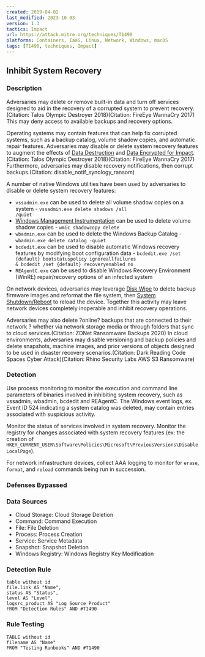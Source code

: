 ```yaml
---
created: 2019-04-02
last_modified: 2023-10-03
version: 1.3
tactics: Impact
url: https://attack.mitre.org/techniques/T1490
platforms: Containers, IaaS, Linux, Network, Windows, macOS
tags: [T1490, techniques, Impact]
---
```


## Inhibit System Recovery

### Description

Adversaries may delete or remove built-in data and turn off services designed to aid in the recovery of a corrupted system to prevent recovery.(Citation: Talos Olympic Destroyer 2018)(Citation: FireEye WannaCry 2017) This may deny access to available backups and recovery options.

Operating systems may contain features that can help fix corrupted systems, such as a backup catalog, volume shadow copies, and automatic repair features. Adversaries may disable or delete system recovery features to augment the effects of [Data Destruction](https://attack.mitre.org/techniques/T1485) and [Data Encrypted for Impact](https://attack.mitre.org/techniques/T1486).(Citation: Talos Olympic Destroyer 2018)(Citation: FireEye WannaCry 2017) Furthermore, adversaries may disable recovery notifications, then corrupt backups.(Citation: disable_notif_synology_ransom)

A number of native Windows utilities have been used by adversaries to disable or delete system recovery features:

* <code>vssadmin.exe</code> can be used to delete all volume shadow copies on a system - <code>vssadmin.exe delete shadows /all /quiet</code>
* [Windows Management Instrumentation](https://attack.mitre.org/techniques/T1047) can be used to delete volume shadow copies - <code>wmic shadowcopy delete</code>
* <code>wbadmin.exe</code> can be used to delete the Windows Backup Catalog - <code>wbadmin.exe delete catalog -quiet</code>
* <code>bcdedit.exe</code> can be used to disable automatic Windows recovery features by modifying boot configuration data - <code>bcdedit.exe /set {default} bootstatuspolicy ignoreallfailures & bcdedit /set {default} recoveryenabled no</code>
* <code>REAgentC.exe</code> can be used to disable Windows Recovery Environment (WinRE) repair/recovery options of an infected system

On network devices, adversaries may leverage [Disk Wipe](https://attack.mitre.org/techniques/T1561) to delete backup firmware images and reformat the file system, then [System Shutdown/Reboot](https://attack.mitre.org/techniques/T1529) to reload the device. Together this activity may leave network devices completely inoperable and inhibit recovery operations.

Adversaries may also delete ?online? backups that are connected to their network ? whether via network storage media or through folders that sync to cloud services.(Citation: ZDNet Ransomware Backups 2020) In cloud environments, adversaries may disable versioning and backup policies and delete snapshots, machine images, and prior versions of objects designed to be used in disaster recovery scenarios.(Citation: Dark Reading Code Spaces Cyber Attack)(Citation: Rhino Security Labs AWS S3 Ransomware)

### Detection

Use process monitoring to monitor the execution and command line parameters of binaries involved in inhibiting system recovery, such as vssadmin, wbadmin, bcdedit and REAgentC. The Windows event logs, ex. Event ID 524 indicating a system catalog was deleted, may contain entries associated with suspicious activity.

Monitor the status of services involved in system recovery. Monitor the registry for changes associated with system recovery features (ex: the creation of <code>HKEY_CURRENT_USER\Software\Policies\Microsoft\PreviousVersions\DisableLocalPage</code>).

For network infrastructure devices, collect AAA logging to monitor for `erase`, `format`, and `reload` commands being run in succession.

### Defenses Bypassed



### Data Sources

  - Cloud Storage: Cloud Storage Deletion
  -  Command: Command Execution
  -  File: File Deletion
  -  Process: Process Creation
  -  Service: Service Metadata
  -  Snapshot: Snapshot Deletion
  -  Windows Registry: Windows Registry Key Modification
### Detection Rule

```dataview
table without id
file.link AS "Name",
status AS "Status",
level AS "Level",
logsrc_product AS "Log Source Product"
FROM "Detection Rules" AND #T1490
```

### Rule Testing

```dataview
TABLE without id
filename AS "Name"
FROM "Testing Runbooks" AND #T1490
```
